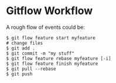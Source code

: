 # Gitflow Workflow

A rough flow of events could be:

```
$ git flow feature start myfeature
# change files
$ git add .
$ git commit -m "my stuff"
$ git flow feature rebase myfeature [-i]
$ git flow feature finish myfeature
$ git pull --rebase
$ git push
```
